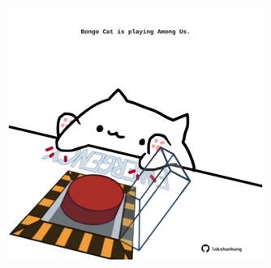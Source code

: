 <!-- built at 21/02/2022, 14:00:54 UTC -->
<p align="center">
  <img width="500" height="500" src="./ReadmeImage.svg">
</p>
